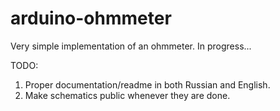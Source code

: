 # arduino-ohmmeter
 
Very simple implementation of an ohmmeter. In progress...

TODO:
1) Proper documentation/readme in both Russian and English.
2) Make schematics public whenever they are done.